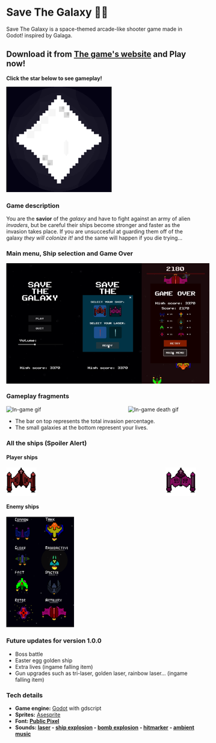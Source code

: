 # Save The Galaxy 👾🚀

Save The Galaxy is a space-themed arcade-like shooter game made in Godot! inspired by Galaga.

## Download it from [The game's website](https://maxogod.itch.io/save-the-galaxy) and Play **now**!

**Click the star below to see gameplay!**

[<img width=280 src="./assets/textures/icon.png" alt="TRAILER" />](https://youtu.be/u-lp5ocy8yI)

### Game description

You are the **savior** of the *galaxy* and have to fight against an army of alien *invaders*, but be careful their ships become stronger and faster as the invasion takes place. If you are unsuccesful at guarding them off of the galaxy *they will colonize it!* and the same will happen if you die trying...

### Main menu, Ship selection and Game Over

<div style="display: flex; justify-content: space-between;">
    <img src="./img/main.png" alt="Main menu" width="180"/>
    <img src="./img/choose_player.png" alt="Character selection" width="180"/>
    <img src="./img/gameover.png" alt="Game over screen" width="180"/>
</div>

### Gameplay fragments

<div style="display: flex; justify-content: space-between;">
    <img src="./img/battle-gif.gif" alt="In-game gif" width="180"/>
    <img src="./img/dying-gif.gif" alt="In-game death gif" width="180"/>
</div>

* The bar on top represents the total invasion percentage.
* The small galaxies at the bottom represent your lives.

### All the ships (Spoiler Alert)

#### Player ships

<div style="display: flex; justify-content: space-between;">
    <img src="./assets/textures/player_ship_still.png" alt="red player ship" width="80"/>
    <img src="./assets/textures/ship_alternative_still.png" alt="pink player ship" width="80"/>
</div>

#### Enemy ships

<img src="./img/enemies.png" alt="Enemies" width="180"/>

### Future updates for version 1.0.0

* Boss battle
* Easter egg golden ship
* Extra lives (ingame falling item)
* Gun upgrades such as tri-laser, golden laser, rainbow laser... (ingame falling item)

### Tech details

* **Game engine:** [Godot](https://godotengine.org/) with gdscript
* **Sprites:** [Asesprite](https://www.aseprite.org/)
* **Font: [Public Pixel](https://www.fontspace.com/public-pixel-font-f72305)**
* **Sounds: [laser](https://www.youtube.com/watch?v=VPhitKsURtg&ab_channel=PROEffectsFX) - [ship explosion](https://www.youtube.com/watch?v=9FMquJzgDGQ&ab_channel=SoundEffects) - [bomb explosion](https://www.youtube.com/watch?v=0NLKUw63ftM&ab_channel=STTValie) - [hitmarker](https://www.youtube.com/watch?v=v0J90Vbllxg&ab_channel=Swiggity) - [ambient music](https://www.youtube.com/watch?v=Iu8P_vplUiM&ab_channel=Teminite)**
